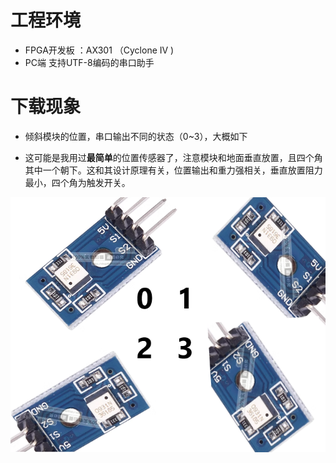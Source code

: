 # 工程环境

+ FPGA开发板 ：AX301 （Cyclone IV )
+ PC端 支持UTF-8编码的串口助手



# 下载现象

- 倾斜模块的位置，串口输出不同的状态（0~3），大概如下

- 这可能是我用过**最简单**的位置传感器了，注意模块和地面垂直放置，且四个角其中一个朝下。这和其设计原理有关，位置输出和重力强相关，垂直放置阻力最小，四个角为触发开关。

  

![Finish](Finish.png)
